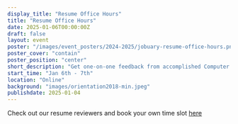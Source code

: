 ```yaml
---
display_title: "Resume Office Hours"
title: "Resume Office Hours"
date: 2025-01-06T00:00:00Z
draft: false
layout: event
poster: "/images/event_posters/2024-2025/jobuary-resume-office-hours.png"
poster_cover: "contain"
poster_position: "center"
short_description: "Get one-on-one feedback from accomplished Computer Science students to perfect your resume!"
start_time: "Jan 6th - 7th"
location: "Online"
background: "images/orientation2018-min.jpeg"
publishdate: 2025-01-04
---
```

Check out our resume reviewers and book your own time slot [here](/jobuary/resume-reviewers-2025/)